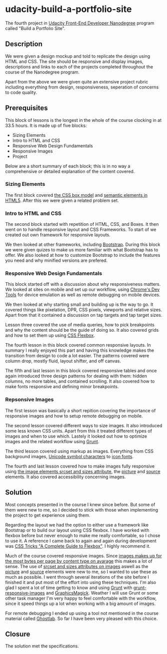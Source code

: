 # udacity-build-a-portfolio-site
The fourth project in [Udacity Front-End Developer Nanodegree](https://www.udacity.com/course/front-end-web-developer-nanodegree--nd001) program called "Build a Portfolio Site".

## Description
We were given a design mockup and told to replicate the design using HTML and CSS. The site should be responsive and display images, descriptions and links to each of the projects completed throughout the course of the Nanodegree program.

Apart from the above we were given quite an extensive project rubric including everything from design, responsiveness, seperation of concerns to code quality.

## Prerequisites
This block of lessons is the longest in the whole of the course clocking in at 33.5 hours. It is made up of five blocks:

* Sizing Elements
* Intro to HTML and CSS
* Responsive Web Design Fundamentals
* Responsive Images
* Project

Below are a short summary of each block; this is in no way a comprehensive or detailed explanation of the content covered.

### Sizing Elements
The first block covered [the CSS box model](https://developer.mozilla.org/en-US/docs/Web/CSS/CSS_Box_Model/Introduction_to_the_CSS_box_model) and [semantic elements in HTML5](https://developer.mozilla.org/en-US/docs/Web/Guide/HTML/HTML5). After this we were given a related problem set.

### Intro to HTML and CSS
The second block started with repetition of HTML, CSS, and Boxes. It then went on to handle responsive layout and CSS Frameworks. To start of we created out own framework for responsive layouts.

We then looked at other frameworks, including [Bootstrap](http://getbootstrap.com/). During this block we were given quizes to make us more familiar with what Bootstrap has to offer. We also looked at how to customize Bootstrap to include the features you need and why minified versions are prefered.

### Responsive Web Design Fundamentals
This block started off with a discussion about why responsiveness matters. We looked at sites on mobile and set up our workflow, using [Chrome's Dev Tools](https://developer.chrome.com/devtools) for device emulation as well as remote debugging on mobile devices.

We then looked at why starting small and building up is the way to go. It covered things like pixelation, DPR, CSS pixels, viewports and relative sizes. Apart from that it contained a discussion on tap targets and tap target sizes.

Lesson three covered the use of media queries, how to pick breakpoints and why the content should be the guide of doing so. It also covered grids and how to set them up using [CSS Flexbox](https://developer.mozilla.org/en-US/docs/Web/CSS/CSS_Flexible_Box_Layout/Using_CSS_flexible_boxes).

The fourth lesson in this block covered common responsive layouts. In summary I really enjoyed this part and having this knowledge makes the transition from design to code a lot easier. The patterns covered were column drop, mostly fluid, layout shifter, and off canvas.

The fifth and last lesson in this block covered responsive tables and once again introduced three design patterns for dealing with them: hidden columns, no more tables, and contained scrolling. It also covered how to make fonts responsive and defining minor breakpoints.

### Repsonsive Images
The first lesson was basically a short repition covering the importance of responsive images and how to setup remote debugging on mobile.

The second lesson covered different ways to size images. It also introduced some less known CSS units. Apart from this it treated different types of images and when to use which. Lastely it looked out how to optimize images and the related workflow using [Grunt](http://gruntjs.com/).

The third lesson covered using markup as images. Everything from CSS background images, [Unicode symbol characters](http://unicode-table.com/en/#control-character) to [icon fonts](http://weloveiconfonts.com/).

The fourth and last lesson covered how to make images fully responsive using [the image elements srcset and sizes attribute](https://developer.mozilla.org/en-US/docs/Web/HTML/Element/img), the [picture](https://developer.mozilla.org/en-US/docs/Web/HTML/Element/picture) and [source](https://developer.mozilla.org/en-US/docs/Web/HTML/Element/source) elements. It also covered accessibility concerning images.

## Solution
Most concepts presented in the course I knew since before. But some of them were new to me, so I decided to stick with those when implementing the project to get experience using them.

Regarding the layout we had the option to either use a framework like Bootstrap or to build our layout using CSS flexbox. I have worked with flexbox before but never enough to make me really comfortable, so I chose to use it. A reference I came back to again and again during development was [CSS Tricks "A Complete Guide to Flexbox"](https://css-tricks.com/snippets/css/a-guide-to-flexbox/). I highly recommend it.

Much of the course covered responsive images. Since [images makes up for the most bytes per page by content type on avarage](http://mobile.httparchive.org/interesting.php#bytesperpage) this makes a lot of sense. The use of [srcset and sizes attributes on images](https://developer.mozilla.org/en-US/docs/Learn/HTML/Multimedia_and_embedding/Responsive_images#How_do_you_create_responsive_images) aswell as the [picture](https://developer.mozilla.org/en-US/docs/Web/HTML/Element/picture) and [source](https://developer.mozilla.org/en-US/docs/Web/HTML/Element/source) elements were new to me, so I wanted to use these as much as possible. I went through several iterations of the site before I finished it and put most of the effort into using these techniques. I'm also glad I spent a lot of time getting to know and using [Grunt](http://gruntjs.com/) with [grunt-responsive-images](http://www.andismith.com/grunt-responsive-images/) and [GraphicsMagick](http://www.graphicsmagick.org/). Weather I will use Grunt or some other task manager I'm very happy to feel comfortable with the workflow, since it speed things up a lot when working with a big amount of images.

For remote debugging I ended up using a tool not mentioned in the course material called [Ghostlab](https://www.vanamco.com/ghostlab/). So far I have been very pleased with this choice.

## Closure
The solution met the specifications.
